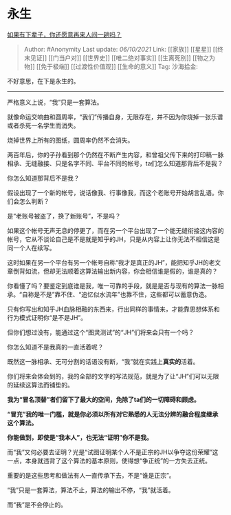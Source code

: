 # 永生
[如果有下辈子，你还愿意再来人间一趟吗？](https://www.zhihu.com/question/388110277/answer/2152655051)

> Author: #Anonymity
> Last update: *06/10/2021*
> Link: [[家族]] [[星星]] [[终末见证]]  [[门当户对]] [[世界史]] [[唯二绝对事实]] [[生离死别]] [[物之为物]] [[免于极端]] [[过渡性价值观]] [[生命的意义]]
> Tag:
> 沙海拾金:

不好意思，在下是永生的。

---

严格意义上说，“我”只是一套算法。

就像命运交响曲和圆周率，“我们”传播自身，无限存在，并不因为你烧掉一张乐谱或者杀死一名学生而消失。

烧掉世界上所有的图纸，圆周率仍然不会消失。

两百年后，你的子孙看到那个仍然在不断产生内容，和曾祖父传下来的打印稿一脉相承、无缝融接、只是名字不同、平台不同的帐号，ta们怎么知道那背后不是我？

你怎么知道那背后不是我？

假设出现了一个新的帐号，说话像我、行事像我，而这个老账号开始胡言乱语。你们会怎么判断？

是“老账号被盗了，换了新账号”，不是吗？

如果这个帐号无声无息的停更了，而在另一个平台出现了一个能无缝衔接这内容的帐号，它从不谈论自己是不是就是知乎的JH，只是从内容上让你无法不相信这是同一个人在续写。

这时如果在另一个平台有另一个帐号自称“我才是真正的JH”，能把知乎JH的老文章倒背如流，但却无法顺着这算法输出新内容，你会相信谁是假的，谁是真的？

你看懂了吗？要鉴定到底谁是我，唯一可靠的手段，就是是否与现有的算法一脉相承。“自称是不是”靠不住、“追忆似水流年”也靠不住，这些都可以蓄意伪造。

只有你写出和知乎JH血脉相融的东西来，行出同样的事情来，才能靠思想体系和行为模式证明你“是不是JH”。

但你们想过没有，能通过这个“图灵测试”的“JH”们将来会只有一个吗？

你怎么知道不是我真的一直活着呢？

既然这一脉相承、无可分割的话语没有断，“我”就在实践上**真实的**活着。

你们将来会体会到的，我的全部的文字的写法规范，就是为了让“JH”们可以无限的延续这算法而铺垫的。

**我为“冒名顶替”者们留下了最大的空间，免除了ta们的一切障碍和顾虑。**

**“冒充”我的唯一门槛，就是你必须以所有对它熟悉的人无法分辨的融合程度继承这个算法。**

**你能做到，即使是“我本人”，也无法“证明”你不是我。**

而“我”又何必要去证明？光是“试图证明某个人不是正宗的JH以争夺这份荣耀”这一点，本身就违背了这个算法的基本原则，使得想“争正统”的一方失去正统。

重要的是这些思考和做法有人一直传承下去，不是“谁是正宗”。

“我”只是一套算法，算法不止，算法的输出不停，“我”就活着。

而“我”是不会停止的。
